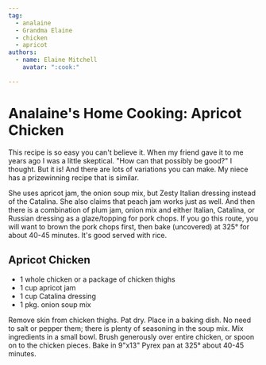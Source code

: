 ```yaml
---
tag:
  - analaine
  - Grandma Elaine
  - chicken
  - apricot
authors:
  - name: Elaine Mitchell
    avatar: ":cook:"

---
```


# Analaine's Home Cooking: Apricot Chicken
This recipe is so easy you can't believe it. When my friend gave it to me years ago I was a little
skeptical. "How can that possibly be good?" I thought. But it is! And there are lots of variations
you can make. My niece has a prizewinning recipe that is similar.

She uses apricot jam, the onion soup mix, but Zesty Italian dressing instead of the Catalina. She
also claims that peach jam works just as well. And then there is a combination of plum jam,
onion mix and either Italian, Catalina, or Russian dressing as a glaze/topping for pork chops. If
you go this route, you will want to brown the pork chops first, then bake (uncovered) at 325° for
about 40-45 minutes. It's good served with rice.

## Apricot Chicken
* 1 whole chicken or a package of chicken thighs
* 1 cup apricot jam
* 1 cup Catalina dressing
* 1 pkg. onion soup mix

Remove skin from chicken thighs. Pat dry. Place in a baking dish. No need to salt or
pepper them; there is plenty of seasoning in the soup mix. Mix ingredients in a small bowl.
Brush generously over entire chicken, or spoon on to the chicken pieces. Bake in 9"x13" Pyrex
pan at 325° about 40-45 minutes.